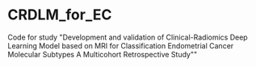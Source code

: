 # CRDLM_for_EC
Code for study "Development and validation of Clinical-Radiomics Deep Learning Model based on MRI for Classification Endometrial Cancer Molecular Subtypes A Multicohort Retrospective Study""
